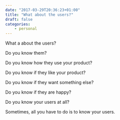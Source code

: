 ```yaml
---
date: "2017-03-29T20:36:23+01:00"
title: "What about the users?"
draft: false
categories:
    - personal
---
```


What a about the users?

Do you know them?

Do you know how they use your product?

Do you know if they like your product?

Do you know if they want something else?

Do you know if they are happy?

Do you know your users at all?

Sometimes, all you have to do is to know your users.
